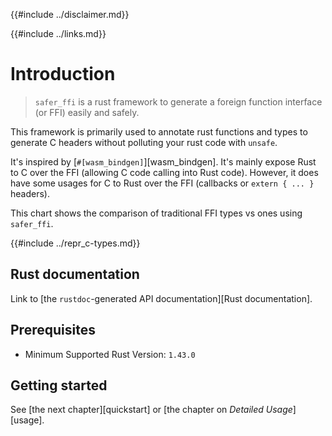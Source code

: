 {{#include ../disclaimer.md}}

{{#include ../links.md}}

# Introduction

> `safer_ffi` is a rust framework to generate a foreign function interface (or FFI) easily and safely.

This framework is primarily used to annotate rust functions and types to
generate C headers without polluting your rust code with
`unsafe`.

It's inspired by [`#[wasm_bindgen]`][wasm_bindgen]. It's mainly expose Rust to C
over the FFI (allowing C code calling into Rust code). However, it does have some
usages for C to Rust over the FFI (callbacks or `extern { ... }`
headers).

This chart shows the comparison of traditional FFI types vs ones using `safer_ffi`.

{{#include ../repr_c-types.md}}

## Rust documentation

Link to [the `rustdoc`-generated API documentation][Rust documentation].

## Prerequisites

  - Minimum Supported Rust Version: `1.43.0`

## Getting started

See [the next chapter][quickstart] or [the chapter on _Detailed Usage_][usage].
